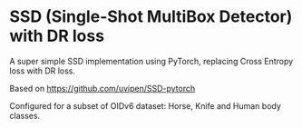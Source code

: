 # SSD (Single-Shot MultiBox Detector) with DR loss
 
A super simple SSD implementation using PyTorch, replacing Cross Entropy loss with DR loss.

Based on https://github.com/uvipen/SSD-pytorch

Configured for a subset of OIDv6 dataset: Horse, Knife and Human body classes.
